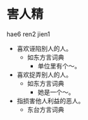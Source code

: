 



# 害人精
hae6 ren2 jien1
+ 喜欢诬陷别人的人。
  * 如东方言词典
    - 单位里有个～。
+ 喜欢捉弄别人的人。
  * 如东方言词典
    - 她是一个～。
+ 指损害他人利益的恶人。
  * 东台方言词典
